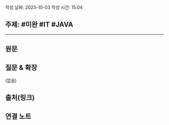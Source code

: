 작성 날짜: 2023-10-03
작성 시간: 15:04

## 주제: #미완 #IT #JAVA 

----
## 원문


## 질문 & 확장

(없음)

## 출처(링크)


## 연결 노트










